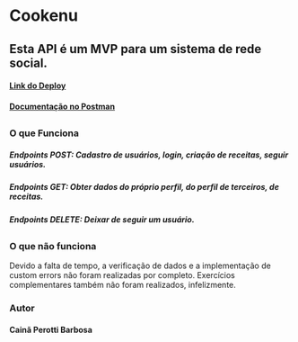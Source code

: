 # Cookenu

## Esta API é um MVP para um sistema de rede social.

#### [Link do Deploy](https://projeto-labook.onrender.com/)

#### [Documentação no Postman](https://documenter.getpostman.com/view/22377076/2s93CHuv6b)

##

### O que Funciona 

##### Endpoints POST: Cadastro de usuários, login, criação de receitas, seguir usuários.
##### Endpoints GET: Obter dados do próprio perfil, do perfil de terceiros, de receitas.
##### Endpoints DELETE: Deixar de seguir um usuário.
##

### O que não funciona

Devido a falta de tempo, a verificação de dados e a implementação de custom errors não foram realizadas por completo. Exercícios complementares também não foram realizados, infelizmente.

### Autor 
#### Cainã Perotti Barbosa


